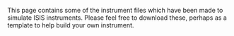 This page contains some of the instrument files which have been made to simulate ISIS instruments. Please feel free to download these, perhaps as a template to help build your own instrument. 